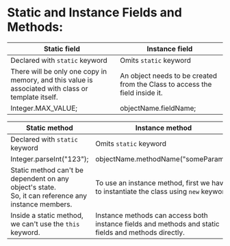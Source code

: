 # Static and Instance Fields and Methods:

| Static field                                                                                       | Instance field                                                              |
|----------------------------------------------------------------------------------------------------|-----------------------------------------------------------------------------|
| Declared with `static` keyword                                                                     | Omits `static` keyword                                                      |
| There will be only one copy in memory, and this value is associated with class or template itself. | An object needs to be created from the Class to access the field inside it. |
| Integer.MAX_VALUE;                                                                                 | objectName.fieldName;                                                       |

| Static method                                                                                           | Instance method                                                                                      |
|---------------------------------------------------------------------------------------------------------|------------------------------------------------------------------------------------------------------|
| Declared with `static` keyword                                                                          | Omits `static` keyword                                                                               |
| Integer.parseInt("123");                                                                                | objectName.methodName("someParam");                                                                  |
| Static method can't be dependent on any object's state. <br/>So, it can reference any instance members. | To use an instance method, first we have to instantiate the class using `new` keyword.               |
| Inside a static method, we can't use the `this` keyword.                                                | Instance methods can access both instance fields and methods and static fields and methods directly. |